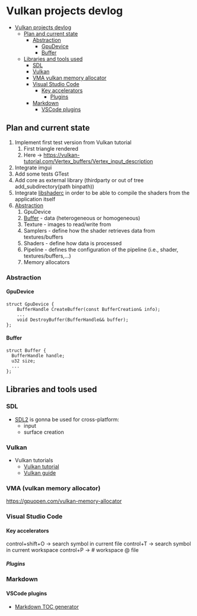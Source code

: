 # Vulkan projects devlog

<a id="markdown-header" name="header" depthFrom:1 depthTo:3 updateOnSave:true orderedList:true></a>
<!-- TOC -->

- [Vulkan projects devlog](#vulkan-projects-devlog)
    - [Plan and current state](#plan-and-current-state)
        - [Abstraction](#abstraction)
            - [GpuDevice](#gpudevice)
            - [Buffer](#buffer)
    - [Libraries and tools used](#libraries-and-tools-used)
        - [SDL](#sdl)
        - [Vulkan](#vulkan)
        - [VMA vulkan memory allocator](#vma-vulkan-memory-allocator)
        - [Visual Studio Code](#visual-studio-code)
            - [Key accelerators](#key-accelerators)
                - [Plugins](#plugins)
        - [Markdown](#markdown)
            - [VSCode plugins](#vscode-plugins)

<!-- /TOC -->
## Plan and current state

1. Implement first test version from Vulkan tutorial
    1. First triangle rendered
    2. Here -> <https://vulkan-tutorial.com/Vertex_buffers/Vertex_input_description>
1. Integrate imgui
1. Add some tests GTest
1. Add core as external library (thirdparty or out of tree add_subdirectory(path binpath))
1. Integrate [libshaderc](https://github.com/google/shaderc/blob/main/libshaderc/README.md) in order to be able to compile the shaders from the application itself
1. [Abstraction](#abstraction)
    1. GpuDevice
      2. [Buffer](#buffer) - data (heterogeneous or homogeneous)
      3. Texture - images to read/write from
      4. Samplers - define how the shader retrieves data from textures/buffers
      5. Shaders - define how data is processed
      6. Pipeline - defines the configuration of the pipeline (i.e., shader, textures/buffers,...)
    1. Memory allocators

### Abstraction

#### GpuDevice

```
struct GpuDevice {
    BufferHandle CreateBuffer(const BufferCreation& info);
    ...
    void DestroyBuffer(BufferHandle&& buffer);
};
```

#### Buffer
```
struct Buffer {
  BufferHandle handle;
  u32 size;
  ...
};
```

## Libraries and tools used

### SDL
- [SDL2](https://gist.github.com/YukiSnowy/dc31f47448ac61dd6aedee18b5d53858) is gonna be used for cross-platform:
  - input
  - surface creation

### Vulkan
- Vulkan tutorials
    - [Vulkan tutorial](https://vulkan-tutorial.com/en/Drawing_a_triangle/Presentation/Swap_chain)
  - [Vulkan guide](https://vkguide.dev)

### VMA (vulkan memory allocator)
https://gpuopen.com/vulkan-memory-allocator

### Visual Studio Code

#### Key accelerators
control+shift+O -> search symbol in current file
control+T -> search symbol in current workspace
control+P -> # workspace @ file

##### Plugins

### Markdown
#### VSCode plugins
- [Markdown TOC generator](https://marketplace.visualstudio.com/items?itemName=huntertran.auto-markdown-toc)
